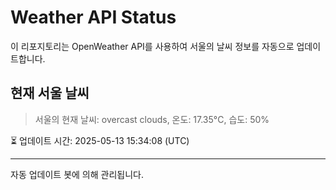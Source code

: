 
# Weather API Status

이 리포지토리는 OpenWeather API를 사용하여 서울의 날씨 정보를 자동으로 업데이트합니다.

## 현재 서울 날씨
> 서울의 현재 날씨: overcast clouds, 온도: 17.35°C, 습도: 50%

⏳ 업데이트 시간: 2025-05-13 15:34:08 (UTC)

---
자동 업데이트 봇에 의해 관리됩니다.

